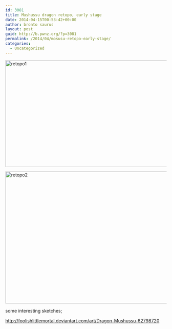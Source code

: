 ```yaml
---
id: 3081
title: Mushussu dragon retopo, early stage
date: 2014-04-15T00:53:42+00:00
author: bronto saurus
layout: post
guid: http://b.pwnz.org/?p=3081
permalink: /2014/04/mosusu-retopo-early-stage/
categories:
  - Uncategorized
---
```

[<img src="http://b.pwnz.org/wp-content/uploads/2014/04/retopo1-1024x544.jpg" alt="retopo1" width="625" height="332" class="aligncenter size-large wp-image-3083" srcset="http://b.pwnz.org/wp-content/uploads/2014/04/retopo1-300x159.jpg 300w, http://b.pwnz.org/wp-content/uploads/2014/04/retopo1-1024x544.jpg 1024w, http://b.pwnz.org/wp-content/uploads/2014/04/retopo1-624x331.jpg 624w, http://b.pwnz.org/wp-content/uploads/2014/04/retopo1.jpg 1532w" sizes="(max-width: 625px) 100vw, 625px" />](http://b.pwnz.org/wp-content/uploads/2014/04/retopo1.jpg)

[<img src="http://b.pwnz.org/wp-content/uploads/2014/04/retopo2-1024x675.jpg" alt="retopo2" width="625" height="411" class="aligncenter size-large wp-image-3082" srcset="http://b.pwnz.org/wp-content/uploads/2014/04/retopo2-300x197.jpg 300w, http://b.pwnz.org/wp-content/uploads/2014/04/retopo2-1024x675.jpg 1024w, http://b.pwnz.org/wp-content/uploads/2014/04/retopo2-624x411.jpg 624w" sizes="(max-width: 625px) 100vw, 625px" />](http://b.pwnz.org/wp-content/uploads/2014/04/retopo2.jpg)

some interesting sketches;
  
<http://foolishlittlemortal.deviantart.com/art/Dragon-Mushussu-62798720>